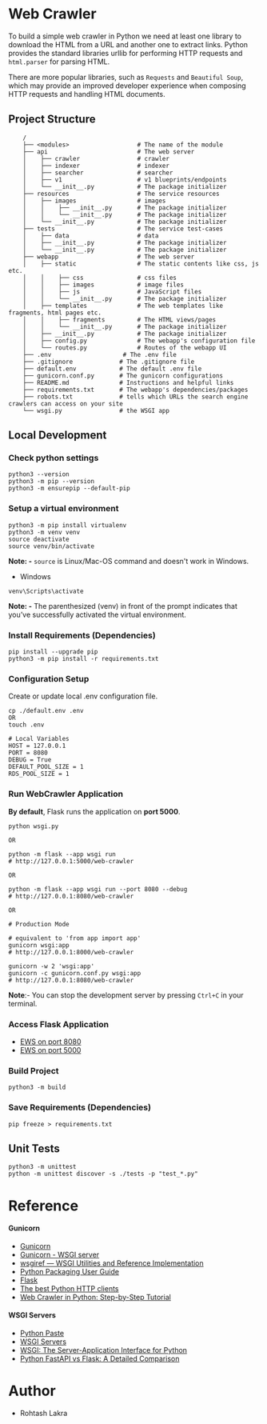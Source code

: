 # Web Crawler

To build a simple web crawler in Python we need at least one library to download the HTML from a URL and another one to 
extract links. Python provides the standard libraries urllib for performing HTTP requests and ```html.parser``` for 
parsing HTML.

There are more popular libraries, such as ```Requests``` and ```Beautiful Soup```, which may provide an improved 
developer experience when composing HTTP requests and handling HTML documents.

## Project Structure
```
    /
    ├── <modules>                   # The name of the module
    ├── api                         # The web server
    │    ├── crawler                # crawler
    │    ├── indexer                # indexer
    │    ├── searcher               # searcher
    │    ├── v1                     # v1 blueprints/endpoints
    │    └── __init__.py            # The package initializer
    ├── resources                   # The service resources
    │    ├── images                 # images
    │    │    ├── __init__.py       # The package initializer
    │    │    └── __init__.py       # The package initializer
    │    └── __init__.py            # The package initializer
    ├── tests                       # The service test-cases
    │    ├── data                   # data
    │    ├── __init__.py            # The package initializer
    │    └── __init__.py            # The package initializer
    ├── webapp                      # The web server
    │    ├── static                 # The static contents like css, js etc.
    │    │    ├── css               # css files
    │    │    ├── images            # image files
    │    │    ├── js                # JavaScript files
    │    │    └── __init__.py       # The package initializer
    │    ├── templates              # The web templates like fragments, html pages etc.
    │    │    ├── fragments         # The HTML views/pages
    │    │    └── __init__.py       # The package initializer
    │    ├── __init__.py            # The package initializer
    │    ├── config.py              # The webapp's configuration file
    │    └── routes.py              # Routes of the webapp UI
    ├── .env                    # The .env file
    ├── .gitignore             # The .gitignore file
    ├── default.env            # The default .env file
    ├── gunicorn.conf.py       # The gunicorn configurations
    ├── README.md              # Instructions and helpful links
    ├── requirements.txt       # The webapp's dependencies/packages
    ├── robots.txt             # tells which URLs the search engine crawlers can access on your site
    └── wsgi.py                # the WSGI app
```

## Local Development

### Check python settings
```shell
python3 --version
python3 -m pip --version
python3 -m ensurepip --default-pip
```

### Setup a virtual environment

```
python3 -m pip install virtualenv
python3 -m venv venv
source deactivate
source venv/bin/activate
```

**Note: -**
```source``` is Linux/Mac-OS command and doesn't work in Windows.

- Windows
```shell
venv\Scripts\activate
```

**Note: -**
The parenthesized (venv) in front of the prompt indicates that you’ve successfully activated the virtual environment.


### Install Requirements (Dependencies)

```
pip install --upgrade pip
python3 -m pip install -r requirements.txt
```

### Configuration Setup

Create or update local .env configuration file.

```shell
cp ./default.env .env
OR
touch .env

# Local Variables
HOST = 127.0.0.1
PORT = 8080
DEBUG = True
DEFAULT_POOL_SIZE = 1
RDS_POOL_SIZE = 1
```


### Run WebCrawler Application

**By default**, Flask runs the application on **port 5000**.


```shell
python wsgi.py

OR

python -m flask --app wsgi run
# http://127.0.0.1:5000/web-crawler

OR

python -m flask --app wsgi run --port 8080 --debug
# http://127.0.0.1:8080/web-crawler

OR

# Production Mode

# equivalent to 'from app import app'
gunicorn wsgi:app
# http://127.0.0.1:8000/web-crawler

gunicorn -w 2 'wsgi:app'
gunicorn -c gunicorn.conf.py wsgi:app
# http://127.0.0.1:8080/web-crawler
```

**Note**:- You can stop the development server by pressing ```Ctrl+C``` in your terminal.

### Access Flask Application
- [EWS on port 8080](http://127.0.0.1:8080/posts)
- [EWS on port 5000](http://127.0.0.1:5000/posts)


### Build Project
```shell
python3 -m build
```

### Save Requirements (Dependencies)
```shell
pip freeze > requirements.txt
```


## Unit Tests
```shell
python3 -m unittest
python -m unittest discover -s ./tests -p "test_*.py"
```

# Reference

#### Gunicorn

- [Gunicorn](https://flask.palletsprojects.com/en/3.0.x/deploying/gunicorn/)
- [Gunicorn - WSGI server](https://docs.gunicorn.org/en/latest/index.html)
- [wsgiref — WSGI Utilities and Reference Implementation](https://docs.python.org/3/library/wsgiref.html)
- [Python Packaging User Guide](https://packaging.python.org/en/latest/)
- [Flask](https://flask.palletsprojects.com/en/3.0.x/)
- [The best Python HTTP clients](https://www.scrapingbee.com/blog/best-python-http-clients/)
- [Web Crawler in Python: Step-by-Step Tutorial](https://www.zenrows.com/blog/explore-python)

#### WSGI Servers

- [Python Paste](https://pythonpaste.readthedocs.io/en/latest/index.html)
- [WSGI Servers](https://www.fullstackpython.com/wsgi-servers.html)
- [WSGI: The Server-Application Interface for Python](https://www.toptal.com/python/pythons-wsgi-server-application-interface)
- [Python FastAPI vs Flask: A Detailed Comparison](https://www.turing.com/kb/fastapi-vs-flask-a-detailed-comparison)

# Author
- Rohtash Lakra
